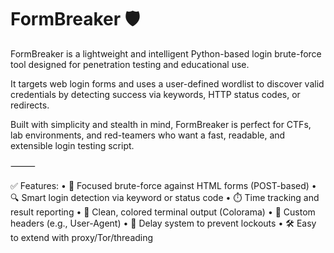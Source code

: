 # FormBreaker 🛡️
FormBreaker is a lightweight and intelligent Python-based login brute-force tool designed for penetration testing and educational use.

It targets web login forms and uses a user-defined wordlist to discover valid credentials by detecting success via keywords, HTTP status codes, or redirects.

Built with simplicity and stealth in mind, FormBreaker is perfect for CTFs, lab environments, and red-teamers who want a fast, readable, and extensible login testing script.

⸻

✅ Features:
	•	🎯 Focused brute-force against HTML forms (POST-based)
	•	🔍 Smart login detection via keyword or status code
	•	⏱️ Time tracking and result reporting
	•	🌈 Clean, colored terminal output (Colorama)
	•	📡 Custom headers (e.g., User-Agent)
	•	🔐 Delay system to prevent lockouts
	•	🛠️ Easy to extend with proxy/Tor/threading
